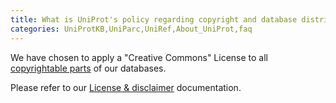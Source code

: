 ```yaml
---
title: What is UniProt's policy regarding copyright and database distribution?
categories: UniProtKB,UniParc,UniRef,About_UniProt,faq
---
```


We have chosen to apply a "Creative Commons" License to all [copyrightable parts](https://wiki.creativecommons.org/wiki/Data#Which%5Fcomponents%5Fof%5Fdatabases%5Fare%5Fprotected%5Fby%5Fcopyright.3F) of our databases.

Please refer to our [License & disclaimer](https://www.uniprot.org/help/license) documentation.
